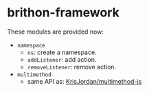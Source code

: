 # brithon-framework

These modules are provided now:
- `namespace`
  - `ns`: create a namespace.
  - `addListener`: add action.
  - `removeListener`: remove action.
- `multimethod`
  - same API as: [KrisJordan/multimethod-js](https://github.com/KrisJordan/multimethod-js)
